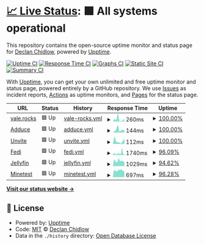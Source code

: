 # [📈 Live Status](https://status.vale.rocks): <!--live status--> **🟩 All systems operational**

This repository contains the open-source uptime monitor and status page for [Declan Chidlow](vale.rocks), powered by [Upptime](https://github.com/upptime/upptime).

[![Uptime CI](https://github.com/DeclanChidlow/status/workflows/Uptime%20CI/badge.svg)](https://github.com/DeclanChidlow/status/actions?query=workflow%3A%22Uptime+CI%22)
[![Response Time CI](https://github.com/DeclanChidlow/status/workflows/Response%20Time%20CI/badge.svg)](https://github.com/DeclanChidlow/status/actions?query=workflow%3A%22Response+Time+CI%22)
[![Graphs CI](https://github.com/DeclanChidlow/status/workflows/Graphs%20CI/badge.svg)](https://github.com/DeclanChidlow/status/actions?query=workflow%3A%22Graphs+CI%22)
[![Static Site CI](https://github.com/DeclanChidlow/status/workflows/Static%20Site%20CI/badge.svg)](https://github.com/DeclanChidlow/status/actions?query=workflow%3A%22Static+Site+CI%22)
[![Summary CI](https://github.com/DeclanChidlow/status/workflows/Summary%20CI/badge.svg)](https://github.com/DeclanChidlow/status/actions?query=workflow%3A%22Summary+CI%22)

With [Upptime](https://upptime.js.org), you can get your own unlimited and free uptime monitor and status page, powered entirely by a GitHub repository. We use [Issues](https://github.com/DeclanChidlow/status/issues) as incident reports, [Actions](https://github.com/DeclanChidlow/status/actions) as uptime monitors, and [Pages](https://status.vale.rocks) for the status page.

<!--start: status pages-->
<!-- This summary is generated by Upptime (https://github.com/upptime/upptime) -->
<!-- Do not edit this manually, your changes will be overwritten -->
<!-- prettier-ignore -->
| URL | Status | History | Response Time | Uptime |
| --- | ------ | ------- | ------------- | ------ |
| <img alt="" src="https://icons.duckduckgo.com/ip3/vale.rocks.ico" height="13"> [vale.rocks](https://vale.rocks) | 🟩 Up | [vale-rocks.yml](https://github.com/DeclanChidlow/status/commits/HEAD/history/vale-rocks.yml) | <details><summary><img alt="Response time graph" src="./graphs/vale-rocks/response-time-week.png" height="20"> 260ms</summary><br><a href="https://status.vale.rocks/history/vale-rocks"><img alt="Response time 188" src="https://img.shields.io/endpoint?url=https%3A%2F%2Fraw.githubusercontent.com%2FDeclanChidlow%2Fstatus%2FHEAD%2Fapi%2Fvale-rocks%2Fresponse-time.json"></a><br><a href="https://status.vale.rocks/history/vale-rocks"><img alt="24-hour response time 81" src="https://img.shields.io/endpoint?url=https%3A%2F%2Fraw.githubusercontent.com%2FDeclanChidlow%2Fstatus%2FHEAD%2Fapi%2Fvale-rocks%2Fresponse-time-day.json"></a><br><a href="https://status.vale.rocks/history/vale-rocks"><img alt="7-day response time 260" src="https://img.shields.io/endpoint?url=https%3A%2F%2Fraw.githubusercontent.com%2FDeclanChidlow%2Fstatus%2FHEAD%2Fapi%2Fvale-rocks%2Fresponse-time-week.json"></a><br><a href="https://status.vale.rocks/history/vale-rocks"><img alt="30-day response time 204" src="https://img.shields.io/endpoint?url=https%3A%2F%2Fraw.githubusercontent.com%2FDeclanChidlow%2Fstatus%2FHEAD%2Fapi%2Fvale-rocks%2Fresponse-time-month.json"></a><br><a href="https://status.vale.rocks/history/vale-rocks"><img alt="1-year response time 188" src="https://img.shields.io/endpoint?url=https%3A%2F%2Fraw.githubusercontent.com%2FDeclanChidlow%2Fstatus%2FHEAD%2Fapi%2Fvale-rocks%2Fresponse-time-year.json"></a></details> | <details><summary><a href="https://status.vale.rocks/history/vale-rocks">100.00%</a></summary><a href="https://status.vale.rocks/history/vale-rocks"><img alt="All-time uptime 99.98%" src="https://img.shields.io/endpoint?url=https%3A%2F%2Fraw.githubusercontent.com%2FDeclanChidlow%2Fstatus%2FHEAD%2Fapi%2Fvale-rocks%2Fuptime.json"></a><br><a href="https://status.vale.rocks/history/vale-rocks"><img alt="24-hour uptime 100.00%" src="https://img.shields.io/endpoint?url=https%3A%2F%2Fraw.githubusercontent.com%2FDeclanChidlow%2Fstatus%2FHEAD%2Fapi%2Fvale-rocks%2Fuptime-day.json"></a><br><a href="https://status.vale.rocks/history/vale-rocks"><img alt="7-day uptime 100.00%" src="https://img.shields.io/endpoint?url=https%3A%2F%2Fraw.githubusercontent.com%2FDeclanChidlow%2Fstatus%2FHEAD%2Fapi%2Fvale-rocks%2Fuptime-week.json"></a><br><a href="https://status.vale.rocks/history/vale-rocks"><img alt="30-day uptime 100.00%" src="https://img.shields.io/endpoint?url=https%3A%2F%2Fraw.githubusercontent.com%2FDeclanChidlow%2Fstatus%2FHEAD%2Fapi%2Fvale-rocks%2Fuptime-month.json"></a><br><a href="https://status.vale.rocks/history/vale-rocks"><img alt="1-year uptime 99.98%" src="https://img.shields.io/endpoint?url=https%3A%2F%2Fraw.githubusercontent.com%2FDeclanChidlow%2Fstatus%2FHEAD%2Fapi%2Fvale-rocks%2Fuptime-year.json"></a></details>
| <img alt="" src="https://icons.duckduckgo.com/ip3/adduce.vale.rocks.ico" height="13"> [Adduce](https://adduce.vale.rocks) | 🟩 Up | [adduce.yml](https://github.com/DeclanChidlow/status/commits/HEAD/history/adduce.yml) | <details><summary><img alt="Response time graph" src="./graphs/adduce/response-time-week.png" height="20"> 144ms</summary><br><a href="https://status.vale.rocks/history/adduce"><img alt="Response time 176" src="https://img.shields.io/endpoint?url=https%3A%2F%2Fraw.githubusercontent.com%2FDeclanChidlow%2Fstatus%2FHEAD%2Fapi%2Fadduce%2Fresponse-time.json"></a><br><a href="https://status.vale.rocks/history/adduce"><img alt="24-hour response time 75" src="https://img.shields.io/endpoint?url=https%3A%2F%2Fraw.githubusercontent.com%2FDeclanChidlow%2Fstatus%2FHEAD%2Fapi%2Fadduce%2Fresponse-time-day.json"></a><br><a href="https://status.vale.rocks/history/adduce"><img alt="7-day response time 144" src="https://img.shields.io/endpoint?url=https%3A%2F%2Fraw.githubusercontent.com%2FDeclanChidlow%2Fstatus%2FHEAD%2Fapi%2Fadduce%2Fresponse-time-week.json"></a><br><a href="https://status.vale.rocks/history/adduce"><img alt="30-day response time 207" src="https://img.shields.io/endpoint?url=https%3A%2F%2Fraw.githubusercontent.com%2FDeclanChidlow%2Fstatus%2FHEAD%2Fapi%2Fadduce%2Fresponse-time-month.json"></a><br><a href="https://status.vale.rocks/history/adduce"><img alt="1-year response time 176" src="https://img.shields.io/endpoint?url=https%3A%2F%2Fraw.githubusercontent.com%2FDeclanChidlow%2Fstatus%2FHEAD%2Fapi%2Fadduce%2Fresponse-time-year.json"></a></details> | <details><summary><a href="https://status.vale.rocks/history/adduce">100.00%</a></summary><a href="https://status.vale.rocks/history/adduce"><img alt="All-time uptime 99.98%" src="https://img.shields.io/endpoint?url=https%3A%2F%2Fraw.githubusercontent.com%2FDeclanChidlow%2Fstatus%2FHEAD%2Fapi%2Fadduce%2Fuptime.json"></a><br><a href="https://status.vale.rocks/history/adduce"><img alt="24-hour uptime 100.00%" src="https://img.shields.io/endpoint?url=https%3A%2F%2Fraw.githubusercontent.com%2FDeclanChidlow%2Fstatus%2FHEAD%2Fapi%2Fadduce%2Fuptime-day.json"></a><br><a href="https://status.vale.rocks/history/adduce"><img alt="7-day uptime 100.00%" src="https://img.shields.io/endpoint?url=https%3A%2F%2Fraw.githubusercontent.com%2FDeclanChidlow%2Fstatus%2FHEAD%2Fapi%2Fadduce%2Fuptime-week.json"></a><br><a href="https://status.vale.rocks/history/adduce"><img alt="30-day uptime 100.00%" src="https://img.shields.io/endpoint?url=https%3A%2F%2Fraw.githubusercontent.com%2FDeclanChidlow%2Fstatus%2FHEAD%2Fapi%2Fadduce%2Fuptime-month.json"></a><br><a href="https://status.vale.rocks/history/adduce"><img alt="1-year uptime 99.98%" src="https://img.shields.io/endpoint?url=https%3A%2F%2Fraw.githubusercontent.com%2FDeclanChidlow%2Fstatus%2FHEAD%2Fapi%2Fadduce%2Fuptime-year.json"></a></details>
| <img alt="" src="https://icons.duckduckgo.com/ip3/unvite.vale.rocks.ico" height="13"> [Unvite](https://unvite.vale.rocks) | 🟩 Up | [unvite.yml](https://github.com/DeclanChidlow/status/commits/HEAD/history/unvite.yml) | <details><summary><img alt="Response time graph" src="./graphs/unvite/response-time-week.png" height="20"> 112ms</summary><br><a href="https://status.vale.rocks/history/unvite"><img alt="Response time 153" src="https://img.shields.io/endpoint?url=https%3A%2F%2Fraw.githubusercontent.com%2FDeclanChidlow%2Fstatus%2FHEAD%2Fapi%2Funvite%2Fresponse-time.json"></a><br><a href="https://status.vale.rocks/history/unvite"><img alt="24-hour response time 63" src="https://img.shields.io/endpoint?url=https%3A%2F%2Fraw.githubusercontent.com%2FDeclanChidlow%2Fstatus%2FHEAD%2Fapi%2Funvite%2Fresponse-time-day.json"></a><br><a href="https://status.vale.rocks/history/unvite"><img alt="7-day response time 112" src="https://img.shields.io/endpoint?url=https%3A%2F%2Fraw.githubusercontent.com%2FDeclanChidlow%2Fstatus%2FHEAD%2Fapi%2Funvite%2Fresponse-time-week.json"></a><br><a href="https://status.vale.rocks/history/unvite"><img alt="30-day response time 127" src="https://img.shields.io/endpoint?url=https%3A%2F%2Fraw.githubusercontent.com%2FDeclanChidlow%2Fstatus%2FHEAD%2Fapi%2Funvite%2Fresponse-time-month.json"></a><br><a href="https://status.vale.rocks/history/unvite"><img alt="1-year response time 153" src="https://img.shields.io/endpoint?url=https%3A%2F%2Fraw.githubusercontent.com%2FDeclanChidlow%2Fstatus%2FHEAD%2Fapi%2Funvite%2Fresponse-time-year.json"></a></details> | <details><summary><a href="https://status.vale.rocks/history/unvite">100.00%</a></summary><a href="https://status.vale.rocks/history/unvite"><img alt="All-time uptime 99.98%" src="https://img.shields.io/endpoint?url=https%3A%2F%2Fraw.githubusercontent.com%2FDeclanChidlow%2Fstatus%2FHEAD%2Fapi%2Funvite%2Fuptime.json"></a><br><a href="https://status.vale.rocks/history/unvite"><img alt="24-hour uptime 100.00%" src="https://img.shields.io/endpoint?url=https%3A%2F%2Fraw.githubusercontent.com%2FDeclanChidlow%2Fstatus%2FHEAD%2Fapi%2Funvite%2Fuptime-day.json"></a><br><a href="https://status.vale.rocks/history/unvite"><img alt="7-day uptime 100.00%" src="https://img.shields.io/endpoint?url=https%3A%2F%2Fraw.githubusercontent.com%2FDeclanChidlow%2Fstatus%2FHEAD%2Fapi%2Funvite%2Fuptime-week.json"></a><br><a href="https://status.vale.rocks/history/unvite"><img alt="30-day uptime 100.00%" src="https://img.shields.io/endpoint?url=https%3A%2F%2Fraw.githubusercontent.com%2FDeclanChidlow%2Fstatus%2FHEAD%2Fapi%2Funvite%2Fuptime-month.json"></a><br><a href="https://status.vale.rocks/history/unvite"><img alt="1-year uptime 99.98%" src="https://img.shields.io/endpoint?url=https%3A%2F%2Fraw.githubusercontent.com%2FDeclanChidlow%2Fstatus%2FHEAD%2Fapi%2Funvite%2Fuptime-year.json"></a></details>
| <img alt="" src="https://icons.duckduckgo.com/ip3/fedi.vale.rocks.ico" height="13"> [Fedi](https://fedi.vale.rocks) | 🟩 Up | [fedi.yml](https://github.com/DeclanChidlow/status/commits/HEAD/history/fedi.yml) | <details><summary><img alt="Response time graph" src="./graphs/fedi/response-time-week.png" height="20"> 1740ms</summary><br><a href="https://status.vale.rocks/history/fedi"><img alt="Response time 1514" src="https://img.shields.io/endpoint?url=https%3A%2F%2Fraw.githubusercontent.com%2FDeclanChidlow%2Fstatus%2FHEAD%2Fapi%2Ffedi%2Fresponse-time.json"></a><br><a href="https://status.vale.rocks/history/fedi"><img alt="24-hour response time 3009" src="https://img.shields.io/endpoint?url=https%3A%2F%2Fraw.githubusercontent.com%2FDeclanChidlow%2Fstatus%2FHEAD%2Fapi%2Ffedi%2Fresponse-time-day.json"></a><br><a href="https://status.vale.rocks/history/fedi"><img alt="7-day response time 1740" src="https://img.shields.io/endpoint?url=https%3A%2F%2Fraw.githubusercontent.com%2FDeclanChidlow%2Fstatus%2FHEAD%2Fapi%2Ffedi%2Fresponse-time-week.json"></a><br><a href="https://status.vale.rocks/history/fedi"><img alt="30-day response time 1202" src="https://img.shields.io/endpoint?url=https%3A%2F%2Fraw.githubusercontent.com%2FDeclanChidlow%2Fstatus%2FHEAD%2Fapi%2Ffedi%2Fresponse-time-month.json"></a><br><a href="https://status.vale.rocks/history/fedi"><img alt="1-year response time 1514" src="https://img.shields.io/endpoint?url=https%3A%2F%2Fraw.githubusercontent.com%2FDeclanChidlow%2Fstatus%2FHEAD%2Fapi%2Ffedi%2Fresponse-time-year.json"></a></details> | <details><summary><a href="https://status.vale.rocks/history/fedi">96.09%</a></summary><a href="https://status.vale.rocks/history/fedi"><img alt="All-time uptime 88.47%" src="https://img.shields.io/endpoint?url=https%3A%2F%2Fraw.githubusercontent.com%2FDeclanChidlow%2Fstatus%2FHEAD%2Fapi%2Ffedi%2Fuptime.json"></a><br><a href="https://status.vale.rocks/history/fedi"><img alt="24-hour uptime 98.81%" src="https://img.shields.io/endpoint?url=https%3A%2F%2Fraw.githubusercontent.com%2FDeclanChidlow%2Fstatus%2FHEAD%2Fapi%2Ffedi%2Fuptime-day.json"></a><br><a href="https://status.vale.rocks/history/fedi"><img alt="7-day uptime 96.09%" src="https://img.shields.io/endpoint?url=https%3A%2F%2Fraw.githubusercontent.com%2FDeclanChidlow%2Fstatus%2FHEAD%2Fapi%2Ffedi%2Fuptime-week.json"></a><br><a href="https://status.vale.rocks/history/fedi"><img alt="30-day uptime 68.18%" src="https://img.shields.io/endpoint?url=https%3A%2F%2Fraw.githubusercontent.com%2FDeclanChidlow%2Fstatus%2FHEAD%2Fapi%2Ffedi%2Fuptime-month.json"></a><br><a href="https://status.vale.rocks/history/fedi"><img alt="1-year uptime 88.47%" src="https://img.shields.io/endpoint?url=https%3A%2F%2Fraw.githubusercontent.com%2FDeclanChidlow%2Fstatus%2FHEAD%2Fapi%2Ffedi%2Fuptime-year.json"></a></details>
| <img alt="" src="https://icons.duckduckgo.com/ip3/jellyfin.vale.rocks.ico" height="13"> [Jellyfin](https://jellyfin.vale.rocks) | 🟩 Up | [jellyfin.yml](https://github.com/DeclanChidlow/status/commits/HEAD/history/jellyfin.yml) | <details><summary><img alt="Response time graph" src="./graphs/jellyfin/response-time-week.png" height="20"> 1029ms</summary><br><a href="https://status.vale.rocks/history/jellyfin"><img alt="Response time 1348" src="https://img.shields.io/endpoint?url=https%3A%2F%2Fraw.githubusercontent.com%2FDeclanChidlow%2Fstatus%2FHEAD%2Fapi%2Fjellyfin%2Fresponse-time.json"></a><br><a href="https://status.vale.rocks/history/jellyfin"><img alt="24-hour response time 1102" src="https://img.shields.io/endpoint?url=https%3A%2F%2Fraw.githubusercontent.com%2FDeclanChidlow%2Fstatus%2FHEAD%2Fapi%2Fjellyfin%2Fresponse-time-day.json"></a><br><a href="https://status.vale.rocks/history/jellyfin"><img alt="7-day response time 1029" src="https://img.shields.io/endpoint?url=https%3A%2F%2Fraw.githubusercontent.com%2FDeclanChidlow%2Fstatus%2FHEAD%2Fapi%2Fjellyfin%2Fresponse-time-week.json"></a><br><a href="https://status.vale.rocks/history/jellyfin"><img alt="30-day response time 1047" src="https://img.shields.io/endpoint?url=https%3A%2F%2Fraw.githubusercontent.com%2FDeclanChidlow%2Fstatus%2FHEAD%2Fapi%2Fjellyfin%2Fresponse-time-month.json"></a><br><a href="https://status.vale.rocks/history/jellyfin"><img alt="1-year response time 1348" src="https://img.shields.io/endpoint?url=https%3A%2F%2Fraw.githubusercontent.com%2FDeclanChidlow%2Fstatus%2FHEAD%2Fapi%2Fjellyfin%2Fresponse-time-year.json"></a></details> | <details><summary><a href="https://status.vale.rocks/history/jellyfin">94.62%</a></summary><a href="https://status.vale.rocks/history/jellyfin"><img alt="All-time uptime 93.16%" src="https://img.shields.io/endpoint?url=https%3A%2F%2Fraw.githubusercontent.com%2FDeclanChidlow%2Fstatus%2FHEAD%2Fapi%2Fjellyfin%2Fuptime.json"></a><br><a href="https://status.vale.rocks/history/jellyfin"><img alt="24-hour uptime 100.00%" src="https://img.shields.io/endpoint?url=https%3A%2F%2Fraw.githubusercontent.com%2FDeclanChidlow%2Fstatus%2FHEAD%2Fapi%2Fjellyfin%2Fuptime-day.json"></a><br><a href="https://status.vale.rocks/history/jellyfin"><img alt="7-day uptime 94.62%" src="https://img.shields.io/endpoint?url=https%3A%2F%2Fraw.githubusercontent.com%2FDeclanChidlow%2Fstatus%2FHEAD%2Fapi%2Fjellyfin%2Fuptime-week.json"></a><br><a href="https://status.vale.rocks/history/jellyfin"><img alt="30-day uptime 67.84%" src="https://img.shields.io/endpoint?url=https%3A%2F%2Fraw.githubusercontent.com%2FDeclanChidlow%2Fstatus%2FHEAD%2Fapi%2Fjellyfin%2Fuptime-month.json"></a><br><a href="https://status.vale.rocks/history/jellyfin"><img alt="1-year uptime 93.16%" src="https://img.shields.io/endpoint?url=https%3A%2F%2Fraw.githubusercontent.com%2FDeclanChidlow%2Fstatus%2FHEAD%2Fapi%2Fjellyfin%2Fuptime-year.json"></a></details>
| <img alt="" src="https://icons.duckduckgo.com/ip3/minetest.vale.rocks.ico" height="13"> [Minetest](https://minetest.vale.rocks) | 🟩 Up | [minetest.yml](https://github.com/DeclanChidlow/status/commits/HEAD/history/minetest.yml) | <details><summary><img alt="Response time graph" src="./graphs/minetest/response-time-week.png" height="20"> 697ms</summary><br><a href="https://status.vale.rocks/history/minetest"><img alt="Response time 1055" src="https://img.shields.io/endpoint?url=https%3A%2F%2Fraw.githubusercontent.com%2FDeclanChidlow%2Fstatus%2FHEAD%2Fapi%2Fminetest%2Fresponse-time.json"></a><br><a href="https://status.vale.rocks/history/minetest"><img alt="24-hour response time 790" src="https://img.shields.io/endpoint?url=https%3A%2F%2Fraw.githubusercontent.com%2FDeclanChidlow%2Fstatus%2FHEAD%2Fapi%2Fminetest%2Fresponse-time-day.json"></a><br><a href="https://status.vale.rocks/history/minetest"><img alt="7-day response time 697" src="https://img.shields.io/endpoint?url=https%3A%2F%2Fraw.githubusercontent.com%2FDeclanChidlow%2Fstatus%2FHEAD%2Fapi%2Fminetest%2Fresponse-time-week.json"></a><br><a href="https://status.vale.rocks/history/minetest"><img alt="30-day response time 755" src="https://img.shields.io/endpoint?url=https%3A%2F%2Fraw.githubusercontent.com%2FDeclanChidlow%2Fstatus%2FHEAD%2Fapi%2Fminetest%2Fresponse-time-month.json"></a><br><a href="https://status.vale.rocks/history/minetest"><img alt="1-year response time 1055" src="https://img.shields.io/endpoint?url=https%3A%2F%2Fraw.githubusercontent.com%2FDeclanChidlow%2Fstatus%2FHEAD%2Fapi%2Fminetest%2Fresponse-time-year.json"></a></details> | <details><summary><a href="https://status.vale.rocks/history/minetest">96.28%</a></summary><a href="https://status.vale.rocks/history/minetest"><img alt="All-time uptime 93.29%" src="https://img.shields.io/endpoint?url=https%3A%2F%2Fraw.githubusercontent.com%2FDeclanChidlow%2Fstatus%2FHEAD%2Fapi%2Fminetest%2Fuptime.json"></a><br><a href="https://status.vale.rocks/history/minetest"><img alt="24-hour uptime 100.00%" src="https://img.shields.io/endpoint?url=https%3A%2F%2Fraw.githubusercontent.com%2FDeclanChidlow%2Fstatus%2FHEAD%2Fapi%2Fminetest%2Fuptime-day.json"></a><br><a href="https://status.vale.rocks/history/minetest"><img alt="7-day uptime 96.28%" src="https://img.shields.io/endpoint?url=https%3A%2F%2Fraw.githubusercontent.com%2FDeclanChidlow%2Fstatus%2FHEAD%2Fapi%2Fminetest%2Fuptime-week.json"></a><br><a href="https://status.vale.rocks/history/minetest"><img alt="30-day uptime 68.23%" src="https://img.shields.io/endpoint?url=https%3A%2F%2Fraw.githubusercontent.com%2FDeclanChidlow%2Fstatus%2FHEAD%2Fapi%2Fminetest%2Fuptime-month.json"></a><br><a href="https://status.vale.rocks/history/minetest"><img alt="1-year uptime 93.29%" src="https://img.shields.io/endpoint?url=https%3A%2F%2Fraw.githubusercontent.com%2FDeclanChidlow%2Fstatus%2FHEAD%2Fapi%2Fminetest%2Fuptime-year.json"></a></details>

<!--end: status pages-->

[**Visit our status website →**](https://status.vale.rocks)

## 📄 License

- Powered by: [Upptime](https://github.com/upptime/upptime)
- Code: [MIT](./LICENSE) © [Declan Chidlow](vale.rocks)
- Data in the `./history` directory: [Open Database License](https://opendatacommons.org/licenses/odbl/1-0/)
